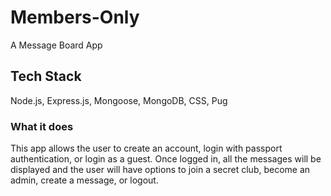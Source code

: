 # Members-Only
A Message Board App

## Tech Stack
Node.js, Express.js, Mongoose, MongoDB, CSS, Pug

### What it does
This app allows the user to create an account, login with passport authentication, or login as a guest.  Once logged in, all the messages will be displayed and the user will have options to join a secret club, become an admin, create a message, or logout.
